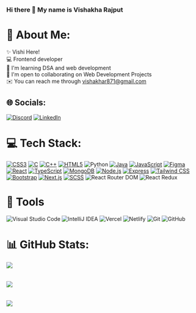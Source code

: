 ### Hi there 👋 My name is Vishakha Rajput

# 💫 About Me:
✨ Vishi Here!<br> 💻 Frontend developer <br>🧠  I'm learning DSA and web development<br>🤝  I'm open to collaborating on Web Development Projects<br> ✉️  You can reach me through vishakhar871@gmail.com<br>


## 🌐 Socials:
[![Discord](https://img.shields.io/badge/Discord-%237289DA.svg?logo=discord&logoColor=white)](https://discord.gg/Vish_Rajput#8215) 
[![LinkedIn](https://img.shields.io/badge/LinkedIn-%230077B5.svg?logo=linkedin&logoColor=white)](https://linkedin.com/in/vishi2107) 

# 💻 Tech Stack:
[![CSS3](https://img.shields.io/badge/css3-%231572B6.svg?style=for-the-badge&logo=css3&logoColor=white)](#)
[![C](https://img.shields.io/badge/c-%2300599C.svg?style=for-the-badge&logo=c&logoColor=white)](#)
[![C++](https://img.shields.io/badge/c++-%2300599C.svg?style=for-the-badge&logo=c%2B%2B&logoColor=white)](#)
[![HTML5](https://img.shields.io/badge/html5-%23E34F26.svg?style=for-the-badge&logo=html5&logoColor=white)](#)
![Python](https://img.shields.io/badge/Python-3776AB?style=for-the-badge&logo=python&logoColor=white)
[![Java](https://img.shields.io/badge/java-%23ED8B00.svg?style=for-the-badge&logo=java&logoColor=white)](#)
[![JavaScript](https://img.shields.io/badge/javascript-%23323330.svg?style=for-the-badge&logo=javascript&logoColor=%23F7DF1E)](#)
[![Figma](https://img.shields.io/badge/figma-%23F24E1E.svg?style=for-the-badge&logo=figma&logoColor=white)](#)
[![React](https://img.shields.io/badge/react-%2320232a.svg?style=for-the-badge&logo=react&logoColor=%2361DAFB)](#)
[![TypeScript](https://img.shields.io/badge/typescript-%23007ACC.svg?style=for-the-badge&logo=typescript&logoColor=white)](#)
[![MongoDB](https://img.shields.io/badge/mongodb-%234ea94b.svg?style=for-the-badge&logo=mongodb&logoColor=white)](#)
[![Node.js](https://img.shields.io/badge/node.js-%234ea94b.svg?style=for-the-badge&logo=node.js&logoColor=white)](#)
[![Express](https://img.shields.io/badge/express-%23404d59.svg?style=for-the-badge&logo=express&logoColor=white)](#)
[![Tailwind CSS](https://img.shields.io/badge/tailwind%20css-%2338B2AC.svg?style=for-the-badge&logo=tailwind-css&logoColor=white)](#)
[![Bootstrap](https://img.shields.io/badge/bootstrap-%23563D7C.svg?style=for-the-badge&logo=bootstrap&logoColor=white)](#)
[![Next.js](https://img.shields.io/badge/next.js-%23000000.svg?style=for-the-badge&logo=next.js&logoColor=white)](#)
[![SCSS](https://img.shields.io/badge/SCSS-%23CC6699.svg?style=for-the-badge&logo=SASS&logoColor=white)](#)
![React Router DOM](https://img.shields.io/badge/React_Router_DOM-CA4245?style=for-the-badge&logo=react-router-dom&logoColor=white)
![React Redux](https://img.shields.io/badge/React_Redux-764ABC?style=for-the-badge&logo=redux&logoColor=white)



# 🔨 Tools

![Visual Studio Code](https://img.shields.io/badge/Visual_Studio_Code-007ACC.svg?style=for-the-badge&logo=visual-studio-code&logoColor=white)
![IntelliJ IDEA](https://img.shields.io/badge/IntelliJ_IDEA-000000.svg?style=for-the-badge&logo=intellij-idea&logoColor=white)
![Vercel](https://img.shields.io/badge/Vercel-000000.svg?style=for-the-badge&logo=vercel&logoColor=white)
![Netlify](https://img.shields.io/badge/Netlify-00C7B7.svg?style=for-the-badge&logo=netlify&logoColor=white)
![Git](https://img.shields.io/badge/Git-F05032.svg?style=for-the-badge&logo=git&logoColor=white)
![GitHub](https://img.shields.io/badge/GitHub-181717.svg?style=for-the-badge&logo=github&logoColor=white)





# 📊 GitHub Stats:
![](https://github-readme-stats.vercel.app/api?username=Vishi2107&theme=dark&hide_border=false&include_all_commits=false&count_private=false)<br><br><br>
![](https://github-readme-streak-stats.herokuapp.com/?user=Vishi2107&theme=dark&hide_border=false)<br><br><br>
![](https://github-readme-stats.vercel.app/api/top-langs/?username=Vishi2107&theme=dark&hide_border=false&include_all_commits=false&count_private=false&layout=compact)<br><br><br>



